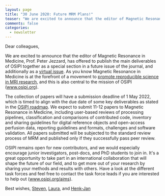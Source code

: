 ```yaml
---
layout: page
title: "30 June 2020: Future MRM Plans!"
teaser: "We are excited to announce that the editor of Magnetic Resonance in Medicine, Prof. Peter Jezzard, has offered to publish the main deliverables of OSIPI together..."
comments: false
categories:
  - newsletter
---
```


Dear colleagues,

We are excited to announce that the editor of Magnetic Resonance in Medicine, Prof. Peter Jezzard, has offered to publish the main deliverables of OSIPI together as a special section in a future issue of the journal, and additionally as a [virtual issue](https://onlinelibrary.wiley.com/page/journal/15222594/homepage/virtual_issues.htm). As you know Magnetic Resonance in Medicine is at the forefront of a movement to [promote reproducible science in MRI research](https://onlinelibrary.wiley.com/doi/full/10.1002/mrm.27939), and this is also central to the mission of OSIPI (www.osipi.org). 

The collection of papers will have a submission deadline of 1 May 2022, which is timed to align with the due date of some key deliverables as stated in the [OSIPI roadmap](https://docs.google.com/document/d/e/2PACX-1vRbxX9ywttwQfd2hyj62h676RjEZ3YHZBIBTkUmEb2nqOmrRVd-PlWeL6nAsJ79akQpXHmtBIizJiOK/pub). We expect to submit 11-12 papers to Magnetic Resonance in Medicine, including user-based reviews of processing pipelines, classification and comparisons of contributed code, inventory and sharing guidelines for digital reference objects and open-access perfusion data, reporting guidelines and formats, challenges and software validation. All papers submitted will be subjected to the standard review process of MRM and published only if they successfully pass peer review. 

OSIPI remains open for new contributors, and we would especially encourage junior investigators, post-docs, and PhD students to join in. It's a great opportunity to take part in an international collaboration that will shape the future of our field, and to get more out of your research by sharing your methods and results with others. Have a look at the different task forces and feel free to contact the task force leads if you are interested to help out (www.osipi.org/aims).

Best wishes,
<a href="mailto:s.sourbron@sheffield.ac.uk">Steven</a>, <a href="mailto:laura.bell@barrowneuro.org">Laura</a>, and <a href="mailto:henkjanmutsaerts@gmail.com">Henk-Jan</a>
